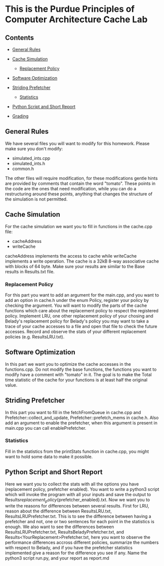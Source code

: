 # This is the Purdue Principles of Computer Architecture Cache Lab

## Contents

* [General Rules](#general-rules)

* [Cache Simulation](#cache-simulation)
  * [Replacement Policy](#replacement-policy)

* [Software Optimization](#software-optimization)

* [Striding Prefetcher](#striding-prefetcher)

  * [Statistics](#statistics)

* [Python Script and Short Report](#python-script-and-short-report)

* [Grading](#grading)

## General Rules

We have several files you will want to modify for this homework. Please make sure you don't modify:

* simulated_ints.cpp
* simulated_ints.h
* common.h

The other files will require modification, for these modifications gentle hints are provided by comments that contain the word "tomato". These points in the code are the ones that need modification, while you can do a restructuring around these points, anything that changes the structure of the simulation is not permitted.

## Cache Simulation

For the cache simulation we want you to fill in functions in the cache.cpp file:

* cacheAddress
* writeCache

cacheAddress implements the access to cache while writeCache implements a write operation. The cache is a 32kB 8-way associative cache with blocks of 64 byte. Make sure your results are similar to the Base results in Results.txt file.

### Replacement Policy

For this part you want to add an argument for the main.cpp, and you want to add an option in cache.h under the enum Policy, register your policy by checking the argument. You will want to modify the parts of the cache functions which care about the replacement policy to respect the registered policy. Implement LRU, one other replacement policy of your chosing and Belady's replacement policy for Belady's policy you may want to take a trace of your cache accesses to a file and open that file to check the future accesses. Record and observe the stats of your different replacement policies (e.g. ResultsLRU.txt).

## Software Optimization

In this part we want you to optimize the cache accesses in the functions.cpp. Do not modify the base functions, the functions you want to modify have a comment with "tomato" in it. The goal is to make the Total time statistic of the cache for your functions is at least half the original value.

## Striding Prefetcher

In this part you want to fill in the fetchFromQueue in cache.cpp and Prefetcher::collect_and_update, Prefetcher::prefetch_mems in cache.h. Also add an argument to enable the prefetcher, when this argument is present in main.cpp you can call enablePrefetcher.

### Statistics

Fill in the statistics from the printStats function in cache.cpp, you might want to hold some data to make it possible.

## Python Script and Short Report

Here we want you to collect the stats with all the options you have (replacement policy, prefetcher enabled). You want to write a python3 script which will invoke the program with all your inputs and save the output to Results${replacement_policy}${prefetcher_enabled}.txt. Now we want you to write the reasons for differences between several results. First for LRU, reason about the difference between ResultsLRU.txt, ResultsLRUPrefetcher.txt. This is to see the difference between having a prefetcher and not, one or two sentences for each point in the statistics is enough. We also want to see the differences between ResultsLRUPrefetcher.txt, ResultsBeladyPrefetcher.txt, and Results\<YourReplacement>Prefetcher.txt, here you want to observe the performance differences accross different policies, summarize the numbers with respect to Belady, and if you have the prefetcher statistics implemented give a reason for the difference you see if any. Name the python3 script run.py, and your report as report.md
